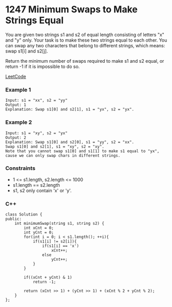 # 1247 Minimum Swaps to Make Strings Equal

You are given two strings s1 and s2 of equal length consisting of letters "x" and "y" only. Your task is to make these two strings equal to each other. You can swap any two characters that belong to different strings, which means: swap s1[i] and s2[j].

Return the minimum number of swaps required to make s1 and s2 equal, or return -1 if it is impossible to do so.
 
[LeetCode](https://leetcode.cn/problems/minimum-swaps-to-make-strings-equal/)

### Example 1

```
Input: s1 = "xx", s2 = "yy"
Output: 1
Explanation: Swap s1[0] and s2[1], s1 = "yx", s2 = "yx".
```

### Example 2

```
Input: s1 = "xy", s2 = "yx"
Output: 2
Explanation: Swap s1[0] and s2[0], s1 = "yy", s2 = "xx".
Swap s1[0] and s2[1], s1 = "xy", s2 = "xy".
Note that you cannot swap s1[0] and s1[1] to make s1 equal to "yx", cause we can only swap chars in different strings.
```

### Constraints

* 1 <= s1.length, s2.length <= 1000
* s1.length == s2.length
* s1, s2 only contain 'x' or 'y'.

### C++ 

```
class Solution {
public:
    int minimumSwap(string s1, string s2) {
        int xCnt = 0;
        int yCnt = 0;
        for(int i = 0; i < s1.length(); ++i){
            if(s1[i] != s2[i]){
                if(s1[i] == 'x')
                    xCnt++;
                else
                    yCnt++;
            }
        }

        if((xCnt + yCnt) & 1)
            return -1;

        return (xCnt >> 1) + (yCnt >> 1) + (xCnt % 2 + yCnt % 2);        
    }
};
```